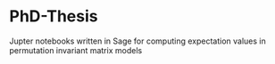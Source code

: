 # PhD-Thesis
Jupter notebooks written in Sage for computing expectation values in permutation invariant matrix models
